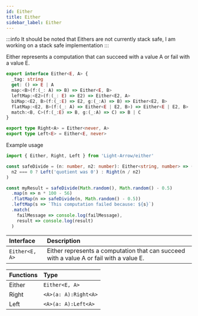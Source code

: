 ```yaml
---
id: Either
title: Either
sidebar_label: Either
---
```


:::info
It should be noted that Eithers are not currently stack safe, I am working on a stack safe implementation
:::

Either represents a computation that can succeed with a value A or fail with a value E.

```ts
export interface Either<E, A> {
  _tag: string
  get: () => E | A
  map:<B>(f:(_: A) => B) => Either<E, B>
  leftMap:<E2>(f:(_: E) => E2) => Either<E2, A>
  biMap:<E2, B>(f:(_:E) => E2, g:(_:A) => B) => Either<E2, B>
  flatMap:<E2, B>(f:(_: A) => Either<E | E2, B>) => Either<E | E2, B>
  match:<B, C>(f:(_:E) => B, g:(_:A) => C) => B | C
}

export type Right<A> = Either<never, A>
export type Left<E> = Either<E, never>
```

Example usage

```ts
import { Either, Right, Left } from 'Light-Arrow/either'

const safeDivide = (n: number, n2: number): Either<string, number> => (
  n2 === 0 ? Left('quotient was 0') : Right(n / n2)
)

const myResult = safeDivide(Math.random(), Math.random() - 0.5)
  .map(n => n * 100 - 56)
  .flatMap(n => safeDivide(n, Math.random() - 0.5))
  .leftMap(s => `This computation failed because: ${s}`)
  .match(
    failMessage => console.log(failMessage),
    result => console.log(result)
  )

```

| Interface      | Description |
| :---        |:---         |
| ```Either<E, A>```   | Either represents a computation that can succeed with a value A or fail with a value E. |

| Functions      | Type |
| :---        |:---         |
| Either   | ```Either<E, A>```     |
| Right   | ```<A>(a: A):Right<A>```        |
| Left   | ```<A>(a: A):Left<A>```        |